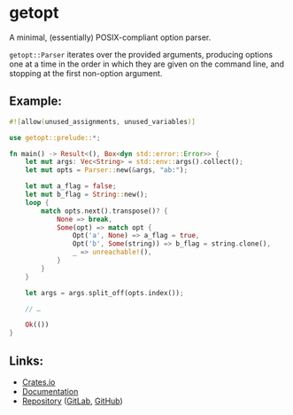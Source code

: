 # getopt

A minimal, (essentially) POSIX-compliant option parser.

`getopt::Parser` iterates over the provided arguments, producing options one at
a time in the order in which they are given on the command line, and stopping
at the first non-option argument.

## Example:
```rust
#![allow(unused_assignments, unused_variables)]

use getopt::prelude::*;

fn main() -> Result<(), Box<dyn std::error::Error>> {
    let mut args: Vec<String> = std::env::args().collect();
    let mut opts = Parser::new(&args, "ab:");

    let mut a_flag = false;
    let mut b_flag = String::new();
    loop {
        match opts.next().transpose()? {
            None => break,
            Some(opt) => match opt {
                Opt('a', None) => a_flag = true,
                Opt('b', Some(string)) => b_flag = string.clone(),
                _ => unreachable!(),
            }
        }
    }

    let args = args.split_off(opts.index());

    // …

    Ok(())
}
```

## Links:
- [Crates.io](https://crates.io/crates/getopt)
- [Documentation](https://docs.rs/getopt/)
- [Repository](https://git.dragonma.us/dragonmaus/getopt.rs) ([GitLab](https://gitlab.com/dragonmaus/getopt.rs), [GitHub](https://github.com/dragonmaus/getopt.rs))
